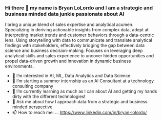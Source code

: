 ### Hi there 👋 my name is Bryan LoLordo and I am a strategic and business minded data junkie passionate about AI
I bring a unique blend of sales expertise and analytical acumen. Specializing in deriving actionable insights from complex data, adept at interpreting market trends and customer behaviors through a data-centric lens. Using storytelling with data to communicate and translate analytical findings with stakeholders, effectively bridging the gap between data science and business decision-making. Focuses on leveraging deep analytical skills and sales experience to uncover hidden opportunities and propel data-driven growth and innovation in dynamic business environments.

- 👀 I’m interested in AI, ML, Data Analytics and Data Science
- 🔭 I’m starting a summer internship as an AI Consultant at a technology consulting company
- 🌱 I’m currently learning as much as I can about AI and getting my hands dirty with the different technologies! 
- 💬 Ask me about how I approach data from a strategic and business minded perspective
- 📫 How to reach me: ... https://www.linkedin.com/in/bryan-lolordo/

<!--
**bryan-lolordo/bryan-lolordo** is a ✨ _special_ ✨ repository because its `README.md` (this file) appears on your GitHub profile.

Here are some ideas to get you started:

- 🔭 I’m currently working on ...
- 🌱 I’m currently learning ...
- 👯 I’m looking to collaborate on ...
- 🤔 I’m looking for help with ...
- 💬 Ask me about ...
- 📫 How to reach me: ...
- 😄 Pronouns: ...
- ⚡ Fun fact: ...
-->
